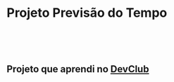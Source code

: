 <h1>Projeto Previsão do Tempo</h1>
</br>
</br>
</br>
<h2>Projeto que aprendi no <a href="https://rodolfomori.com.br/devclub/">DevClub</a></h2>
